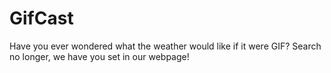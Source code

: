 # GifCast
Have you ever wondered what the weather would like if it were GIF? Search no longer, we have you set in our webpage!
